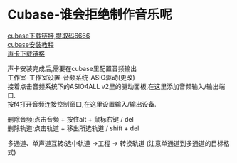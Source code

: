 # Cubase-谁会拒绝制作音乐呢

[cubase下载链接,提取码6666](https://pan.baidu.com/s/13cRmyHvda-9XAVv7AHIqRA 
)    
[cubase安装教程](https://www.bilibili.com/video/BV1T3411p7R1/?spm_id_from=333.999.0.0&vd_source=5a8651962259df7b14781b1d0370c6a0)  
[声卡下载链接](https://asio4all.cn/zh/downloads/)    


声卡安装完成后,需要在cubase里配置音频输出  
工作室-工作室设置-音频系统-ASIO驱动(更改)  
接着点击音频系统下的ASIO4ALL v2里的驱动面板,在这里添加音频输入/输出端口.  
按f4打开音频连接控制窗口,在这里设置输入/输出设备.  

删除音频:点击音频 + 按住alt + 鼠标右键 / del  
删除轨道:点击轨道 + 移出所选轨道 / shift + del  

多通道、单声道互转:选中轨道 ->工程 -> 转换轨道 (注意单通道到多通道的目标格式)